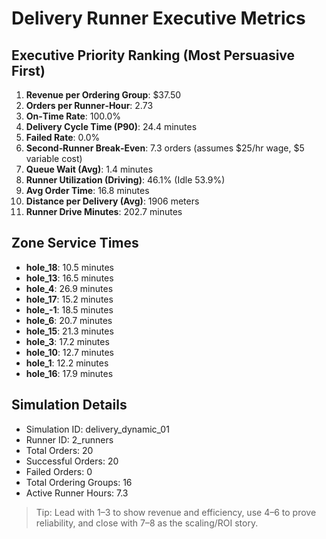 # Delivery Runner Executive Metrics

## Executive Priority Ranking (Most Persuasive First)
1. **Revenue per Ordering Group**: $37.50
2. **Orders per Runner‑Hour**: 2.73
3. **On‑Time Rate**: 100.0%
4. **Delivery Cycle Time (P90)**: 24.4 minutes
5. **Failed Rate**: 0.0%
6. **Second‑Runner Break‑Even**: 7.3 orders (assumes $25/hr wage, $5 variable cost)
7. **Queue Wait (Avg)**: 1.4 minutes
8. **Runner Utilization (Driving)**: 46.1% (Idle 53.9%)
9. **Avg Order Time**: 16.8 minutes
10. **Distance per Delivery (Avg)**: 1906 meters
11. **Runner Drive Minutes**: 202.7 minutes

## Zone Service Times
- **hole_18**: 10.5 minutes
- **hole_13**: 16.5 minutes
- **hole_4**: 26.9 minutes
- **hole_17**: 15.2 minutes
- **hole_-1**: 18.5 minutes
- **hole_6**: 20.7 minutes
- **hole_15**: 21.3 minutes
- **hole_3**: 17.2 minutes
- **hole_10**: 12.7 minutes
- **hole_1**: 12.2 minutes
- **hole_16**: 17.9 minutes


## Simulation Details
- Simulation ID: delivery_dynamic_01
- Runner ID: 2_runners
- Total Orders: 20
- Successful Orders: 20
- Failed Orders: 0
- Total Ordering Groups: 16
- Active Runner Hours: 7.3

> Tip: Lead with 1–3 to show revenue and efficiency, use 4–6 to prove reliability, and close with 7–8 as the scaling/ROI story.
